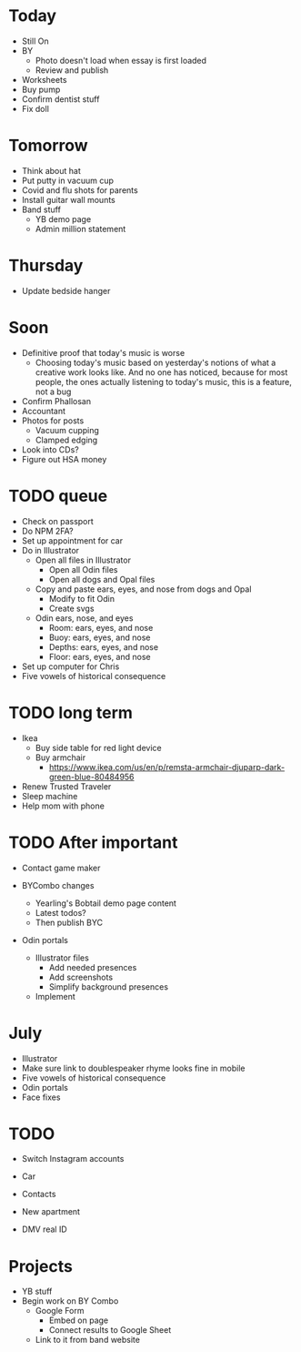 # Today
* Still On
* BY
    * Photo doesn't load when essay is first loaded
    * Review and publish
* Worksheets
* Buy pump
* Confirm dentist stuff
* Fix doll

# Tomorrow
* Think about hat
* Put putty in vacuum cup
* Covid and flu shots for parents
* Install guitar wall mounts
* Band stuff
    * YB demo page
    * Admin million statement

# Thursday
* Update bedside hanger

# Soon
* Definitive proof that today's music is worse
    * Choosing today's music based on yesterday's notions of what a creative work looks like. And no one has noticed, because for most people, the ones actually listening to today's music, this is a feature, not a bug
* Confirm Phallosan
* Accountant
* Photos for posts
    * Vacuum cupping
    * Clamped edging
* Look into CDs?
* Figure out HSA money

# TODO queue
* Check on passport
* Do NPM 2FA?
* Set up appointment for car
* Do in Illustrator
    * Open all files in Illustrator
        * Open all Odin files
        * Open all dogs and Opal files
    * Copy and paste ears, eyes, and nose from dogs and Opal
        * Modify to fit Odin
        * Create svgs
    * Odin ears, nose, and eyes
        * Room: ears, eyes, and nose
        * Buoy: ears, eyes, and nose
        * Depths: ears, eyes, and nose
        * Floor: ears, eyes, and nose
* Set up computer for Chris
* Five vowels of historical consequence

# TODO long term
* Ikea
    * Buy side table for red light device
    * Buy armchair
        * https://www.ikea.com/us/en/p/remsta-armchair-djuparp-dark-green-blue-80484956
* Renew Trusted Traveler
* Sleep machine
* Help mom with phone

# TODO After important
* Contact game maker
* BYCombo changes
    * Yearling's Bobtail demo page content
    * Latest todos?
    * Then publish BYC

* Odin portals
    * Illustrator files
        * Add needed presences
        * Add screenshots
        * Simplify background presences
    * Implement
<!-- * Didi past ending
    * Make sketch to scan
        * Photo scrapbook
    * Implement -->
<!-- * My 100,000th Dream
    * Create Illustrator file
    * Add dream final presence
    * Design and draw dream final -->

# July
* Illustrator
* Make sure link to doublespeaker rhyme looks fine in mobile
* Five vowels of historical consequence
* Odin portals
* Face fixes

# TODO
* Switch Instagram accounts

* Car
* Contacts
* New apartment
* DMV real ID

# Projects
* YB stuff
* Begin work on BY Combo
    * Google Form
        * Embed on page
        * Connect results to Google Sheet
    * Link to it from band website